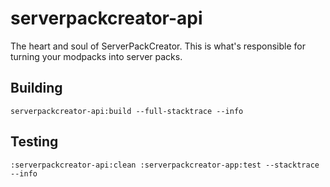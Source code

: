 # serverpackcreator-api

The heart and soul of ServerPackCreator. This is what's responsible for turning your modpacks into server packs.

## Building

`serverpackcreator-api:build --full-stacktrace --info`

## Testing

`:serverpackcreator-api:clean :serverpackcreator-app:test --stacktrace --info`